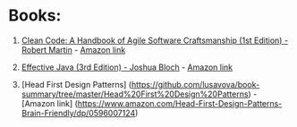 # Books:

1. [Clean Code: A Handbook of Agile Software Craftsmanship (1st Edition) - Robert Martin](https://github.com/lusavova/book-summary/tree/master/Clean%20Code%20-%20Robert%20Martin) - [Amazon link](https://www.amazon.com/Clean-Code-Handbook-Software-Craftsmanship/dp/0132350882)

2. [Effective Java (3rd Edition) - Joshua Bloch](https://github.com/lusavova/book-summary/tree/master/Effective%20Java%20-%20%20Joshua%20Bloch) - [Amazon link](https://www.amazon.com/Joshua-Bloch/e/B001CDCVUG/ref=dp_byline_cont_book_1)

3. [Head First Design Patterns] (https://github.com/lusavova/book-summary/tree/master/Head%20First%20Design%20Patterns) - [Amazon link] (https://www.amazon.com/Head-First-Design-Patterns-Brain-Friendly/dp/0596007124)